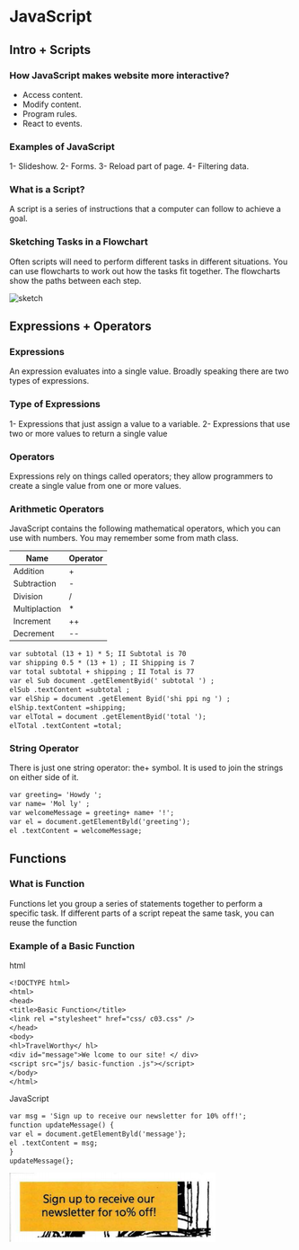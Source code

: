 # JavaScript


## Intro + Scripts

### How JavaScript makes website more interactive?
* Access content.
* Modify content.
* Program rules.
* React to events.

### Examples of JavaScript
1- Slideshow.
2- Forms.
3- Reload part of page.
4- Filtering data.

### What is a Script?
A script is a series of instructions that a computer can follow to achieve a goal.

### Sketching Tasks in a Flowchart
Often scripts will need to perform different tasks in different situations.
You can use flowcharts to work out how the tasks fit together.
The flowcharts show the paths between each step. 

![sketch](img/read07)



## Expressions + Operators

### Expressions
An expression evaluates into a single value. Broadly speaking
there are two types of expressions.

### Type of Expressions
1- Expressions that just assign a value to a variable.
2- Expressions that use two or more values to return a single value

### Operators
Expressions rely on things called operators; they allow programmers to
create a single value from one or more values.

### Arithmetic Operators
JavaScript contains the following mathematical operators, which you can use with numbers.
You may remember some from math class. 

Name | Operator 
--- | ---
Addition | +
Subtraction | -
Division | /
Multiplaction | *
Increment | ++
Decrement | --


```
var subtotal (13 + 1) * 5; II Subtotal is 70
var shipping 0.5 * (13 + 1) ; II Shipping is 7
var total subtotal + shipping ; II Total is 77
var el Sub document .getElementByid(' subtotal ') ;
elSub .textContent =subtotal ;
var elShip = document .getElement Byid('shi ppi ng ') ;
elShip.textContent =shipping;
var elTotal = document .getElementByid('total ');
elTotal .textContent =total; 
```

### String Operator
There is just one string operator: the+ symbol.
It is used to join the strings on either side of it. 

```
var greeting= 'Howdy ';
var name= 'Mol ly' ;
var welcomeMessage = greeting+ name+ '!';
var el = document.getElementByld('greeting');
el .textContent = welcomeMessage; 
```


## Functions

### What is Function
Functions let you group a series of statements together to perform a
specific task. If different parts of a script repeat the same task, you can reuse the function 

### Example of a Basic Function
html
```
<!DOCTYPE html>
<html>
<head>
<title>Basic Function</title>
<link rel ="stylesheet" href="css/ c03.css" />
</head>
<body>
<hl>TravelWorthy</ hl>
<div id="message">We lcome to our site! </ div>
<script src="js/ basic-function .js"></script>
</body>
</html> 
```

JavaScript
```
var msg = 'Sign up to receive our newsletter for 10% off!';
function updateMessage() {
var el = document.getElementByld('message'};
el .textContent = msg;
}
updateMessage(}; 
```

![result](img/ex_result.png)